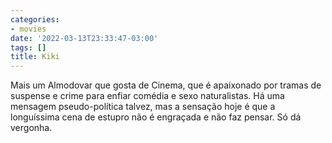 ```yaml
---
categories:
- movies
date: '2022-03-13T23:33:47-03:00'
tags: []
title: Kiki
---
```


Mais um Almodovar que gosta de Cinema, que é apaixonado por tramas de suspense e crime para enfiar comédia e sexo naturalistas. Há uma mensagem pseudo-política talvez, mas a sensação hoje é que a longuíssima cena de estupro não é engraçada e não faz pensar. Só dá vergonha.